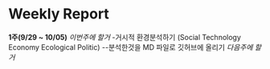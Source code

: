 # **Weekly Report**

**1주(9/29 ~ 10/05)**
*이번주에 할거*
-거시적 환경분석하기 (Social Technology Economy Ecological Politic)
  --분석한것을 MD 파일로 깃허브에  올리기
  *다음주에 할거*

